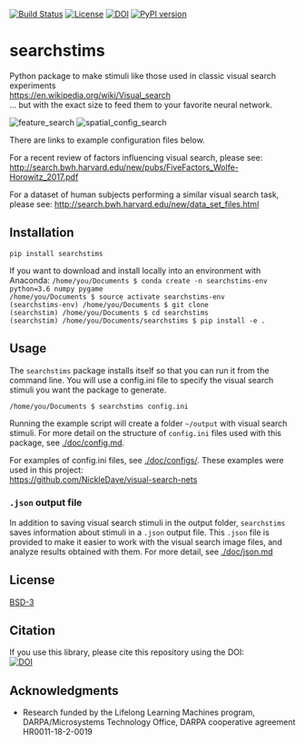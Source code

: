 [![Build Status](https://travis-ci.com/NickleDave/searchstims.svg?branch=master)](https://travis-ci.com/NickleDave/searchstims)
[![License](https://img.shields.io/badge/License-BSD%203--Clause-blue.svg)](https://opensource.org/licenses/BSD-3-Clause)
[![DOI](https://zenodo.org/badge/134479044.svg)](https://zenodo.org/badge/latestdoi/134479044)
[![PyPI version](https://badge.fury.io/py/searchstims.svg)](https://badge.fury.io/py/searchstims)

# searchstims

Python package to make stimuli like those used in classic visual search experiments  
https://en.wikipedia.org/wiki/Visual_search  
... but with the exact size to feed them to your favorite neural network.

![feature_search](doc/redvert_v_greenvert_set_size_4_target_present_55.png)
![spatial_config_search](doc/two_v_five_set_size_6_target_present_78.png)

There are links to example configuration files below.

For a recent review of factors influencing visual search, please see:  
<http://search.bwh.harvard.edu/new/pubs/FiveFactors_Wolfe-Horowitz_2017.pdf>

For a dataset of human subjects performing a similar visual search task, please see:
<http://search.bwh.harvard.edu/new/data_set_files.html>

## Installation
`pip install searchstims`

If you want to download and install locally into an environment with Anaconda:
`/home/you/Documents $ conda create -n searchstims-env python=3.6 numpy pygame`  
`/home/you/Documents $ source activate searchstims-env`  
`(searchstims-env) /home/you/Documents $ git clone`  
`(searchstim) /home/you/Documents $ cd searchstims`  
`(searchstim) /home/you/Documents/searchstims $ pip install -e .`  

## Usage
The `searchstims` package installs itself so that you can run it from the
command line. You will use a config.ini file to specify the visual search stimuli 
you want the package to generate.  

`/home/you/Documents $ searchstims config.ini`  

Running the example script will create a folder `~/output` with visual search stimuli. 
For more detail on the structure of `config.ini` files used with this package, see 
[./doc/config.md](./doc/config/md).

For examples of config.ini files, see [./doc/configs/](./doc/configs/).
These examples were used in this project:  
<https://github.com/NickleDave/visual-search-nets>

### `.json` output file
In addition to saving visual search stimuli in the output folder, `searchstims` 
saves information about stimuli in a `.json` output file.  This `.json` file is 
provided to make it easier to work with the visual search image files, 
and analyze results obtained with them. For more detail, see [./doc/json.md](./doc/json.md)

## License
[BSD-3](./LICENSE.txt)

## Citation
If you use this library, please cite this repository using the DOI:  
[![DOI](https://zenodo.org/badge/134479044.svg)](https://zenodo.org/badge/latestdoi/134479044)

## Acknowledgments
- Research funded by the Lifelong Learning Machines program, 
DARPA/Microsystems Technology Office, 
DARPA cooperative agreement HR0011-18-2-0019
